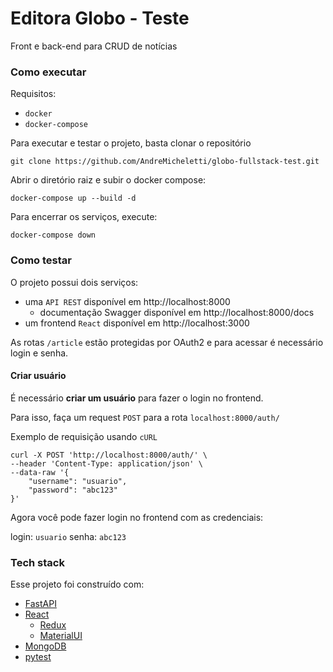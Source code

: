 # Editora Globo - Teste

 Front e back-end para CRUD de notícias
 
 ### Como executar
 
 Requisitos:
 
  - `docker`
  - `docker-compose`
  
 Para executar e testar o projeto, basta clonar 
 o repositório
 
 `git clone https://github.com/AndreMicheletti/globo-fullstack-test.git`
 
 Abrir o diretório raiz e subir o docker compose:
 
 `docker-compose up --build -d`
 
 Para encerrar os serviços, execute:
 
 `docker-compose down`
 
### Como testar

O projeto possui dois serviços:

 - uma `API REST` disponível em http://localhost:8000
   - documentação Swagger disponível em http://localhost:8000/docs
 - um frontend `React` disponível em http://localhost:3000

As rotas `/article` estão protegidas por OAuth2 e 
para acessar é necessário login e senha.

#### Criar usuário

É necessário **criar um usuário** para fazer o login
no frontend.

Para isso, faça um request `POST` para a rota `localhost:8000/auth/`

Exemplo de requisição usando `cURL`

```
curl -X POST 'http://localhost:8000/auth/' \
--header 'Content-Type: application/json' \
--data-raw '{
    "username": "usuario",
    "password": "abc123"
}'
```

Agora você pode fazer login no frontend
com as credenciais:

login: `usuario` senha: `abc123`

### Tech stack

Esse projeto foi construído com:

 - [FastAPI](https://fastapi.tiangolo.com/)
 - [React](https://pt-br.reactjs.org/)
   - [Redux](https://redux.js.org/)
   - [MaterialUI](https://material-ui.com/pt/)
 - [MongoDB](https://www.mongodb.com/)
 - [pytest](https://docs.pytest.org/en/latest/)